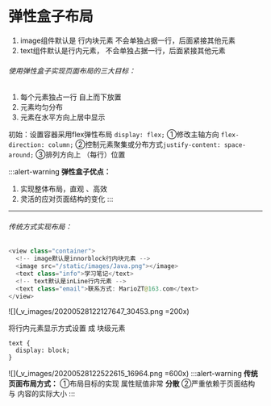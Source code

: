 # 弹性盒子布局
1. image组件默认是 行内块元素    不会单独占据一行，后面紧接其他元素
2. text组件默认是行内元素， 不会单独占据一行，后面紧接其他元素



###### 使用弹性盒子实现页面布局的三大目标：
1. 每个元素独占一行  自上而下放置
2. 元素均匀分布
3. 元素在水平方向上居中显示

初始：设置容器采用flex弹性布局 `display: flex;`
①修改主轴方向 `flex-direction: column;`
②控制元素聚集或分布方式`justify-content: space-around;`
③排列方向上 （每行）位置

:::alert-warning
**弹性盒子优点：** 
1. 实现整体布局，直观 、高效
2. 灵活的应对页面结构的变化
:::

***
###### 传统方式实现布局：
```java
<view class="container">
  <!-- image默认是innorblock行内块元素 -->
  <image src="/static/images/Java.png"></image>
  <text class="info">学习笔记</text>
  <!-- text默认是inLine行内元素 -->
  <text class="email">联系方式: MarioZT@163.com</text>
</view>
```
![](_v_images/20200528122127647_30453.png =200x)

将行内元素显示方式设置 成 块级元素
```wxss
text {
  display: block;
}
```
![](_v_images/20200528122522615_16964.png =600x)
:::alert-warning
**传统页面布局方式：**
①布局目标的实现  属性赋值非常 **分散**
②严重依赖于页面结构  与 内容的实际大小
:::

